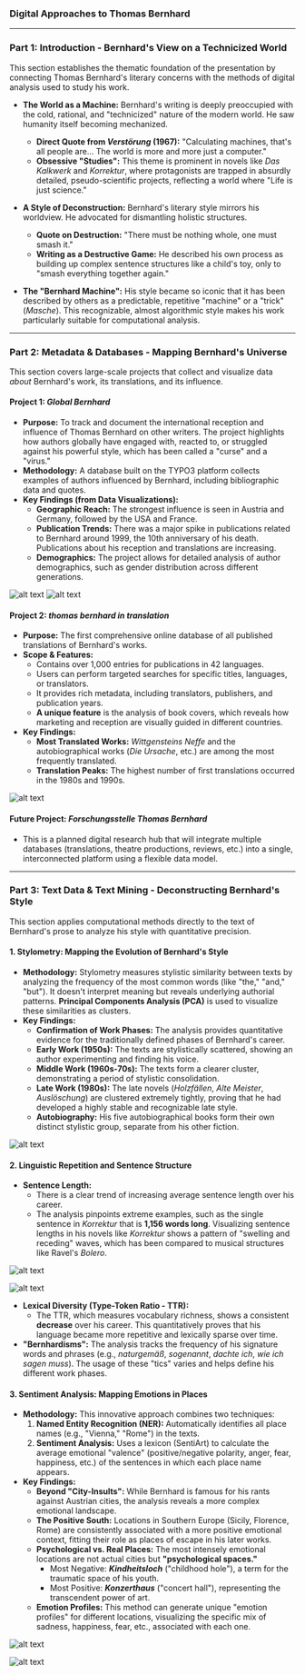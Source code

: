 ### **Digital Approaches to Thomas Bernhard**

---

### **Part 1: Introduction - Bernhard's View on a Technicized World**

This section establishes the thematic foundation of the presentation by connecting Thomas Bernhard's literary concerns with the methods of digital analysis used to study his work.

* **The World as a Machine:** Bernhard's writing is deeply preoccupied with the cold, rational, and "technicized" nature of the modern world. He saw humanity itself becoming mechanized.
    * **Direct Quote from *Verstörung* (1967):** "Calculating machines, that's all people are... The world is more and more just a computer."
    * **Obsessive "Studies":** This theme is prominent in novels like *Das Kalkwerk* and *Korrektur*, where protagonists are trapped in absurdly detailed, pseudo-scientific projects, reflecting a world where "Life is just science."

* **A Style of Deconstruction:** Bernhard's literary style mirrors his worldview. He advocated for dismantling holistic structures.
    * **Quote on Destruction:** "There must be nothing whole, one must smash it."
    * **Writing as a Destructive Game:** He described his own process as building up complex sentence structures like a child's toy, only to "smash everything together again."

* **The "Bernhard Machine":** His style became so iconic that it has been described by others as a predictable, repetitive "machine" or a "trick" (*Masche*). This recognizable, almost algorithmic style makes his work particularly suitable for computational analysis.

---

### **Part 2: Metadata & Databases - Mapping Bernhard's Universe**

This section covers large-scale projects that collect and visualize data *about* Bernhard's work, its translations, and its influence.

#### **Project 1: *Global Bernhard***

* **Purpose:** To track and document the international reception and influence of Thomas Bernhard on other writers. The project highlights how authors globally have engaged with, reacted to, or struggled against his powerful style, which has been called a "curse" and a "virus."
* **Methodology:** A database built on the TYPO3 platform collects examples of authors influenced by Bernhard, including bibliographic data and quotes.
* **Key Findings (from Data Visualizations):**
    * **Geographic Reach:** The strongest influence is seen in Austria and Germany, followed by the USA and France.
    * **Publication Trends:** There was a major spike in publications related to Bernhard around 1999, the 10th anniversary of his death. Publications about his reception and translations are increasing.
    * **Demographics:** The project allows for detailed analysis of author demographics, such as gender distribution across different generations.

![alt text](image.png)
![alt text](image-1.png)
#### **Project 2: *thomas bernhard in translation***

* **Purpose:** The first comprehensive online database of all published translations of Bernhard's works.
* **Scope & Features:**
    * Contains over 1,000 entries for publications in 42 languages.
    * Users can perform targeted searches for specific titles, languages, or translators.
    * It provides rich metadata, including translators, publishers, and publication years.
    * **A unique feature** is the analysis of book covers, which reveals how marketing and reception are visually guided in different countries.
* **Key Findings:**
    * **Most Translated Works:** *Wittgensteins Neffe* and the autobiographical works (*Die Ursache*, etc.) are among the most frequently translated.
    * **Translation Peaks:** The highest number of first translations occurred in the 1980s and 1990s.


![alt text](image-2.png)

#### **Future Project: *Forschungsstelle Thomas Bernhard***

* This is a planned digital research hub that will integrate multiple databases (translations, theatre productions, reviews, etc.) into a single, interconnected platform using a flexible data model.

---

### **Part 3: Text Data & Text Mining - Deconstructing Bernhard's Style**

This section applies computational methods directly to the text of Bernhard's prose to analyze his style with quantitative precision.

#### **1. Stylometry: Mapping the Evolution of Bernhard's Style**

* **Methodology:** Stylometry measures stylistic similarity between texts by analyzing the frequency of the most common words (like "the," "and," "but"). It doesn't interpret meaning but reveals underlying authorial patterns. **Principal Components Analysis (PCA)** is used to visualize these similarities as clusters.
* **Key Findings:**
    * **Confirmation of Work Phases:** The analysis provides quantitative evidence for the traditionally defined phases of Bernhard's career.
    * **Early Work (1950s):** The texts are stylistically scattered, showing an author experimenting and finding his voice.
    * **Middle Work (1960s-70s):** The texts form a clearer cluster, demonstrating a period of stylistic consolidation.
    * **Late Work (1980s):** The late novels (*Holzfällen*, *Alte Meister*, *Auslöschung*) are clustered extremely tightly, proving that he had developed a highly stable and recognizable late style.
    * **Autobiography:** His five autobiographical books form their own distinct stylistic group, separate from his other fiction.

![alt text](image-3.png)

#### **2. Linguistic Repetition and Sentence Structure**

* **Sentence Length:**
    * There is a clear trend of increasing average sentence length over his career.
    * The analysis pinpoints extreme examples, such as the single sentence in *Korrektur* that is **1,156 words long**. Visualizing sentence lengths in his novels like *Korrektur* shows a pattern of "swelling and receding" waves, which has been compared to musical structures like Ravel's *Bolero*.

![alt text](image-4.png)


![alt text](image-5.png)

* **Lexical Diversity (Type-Token Ratio - TTR):**
    * The TTR, which measures vocabulary richness, shows a consistent **decrease** over his career. This quantitatively proves that his language became more repetitive and lexically sparse over time.
* **"Bernhardisms":** The analysis tracks the frequency of his signature words and phrases (e.g., *naturgemäß*, *sogenannt*, *dachte ich*, *wie ich sagen muss*). The usage of these "tics" varies and helps define his different work phases.

#### **3. Sentiment Analysis: Mapping Emotions in Places**

* **Methodology:** This innovative approach combines two techniques:
    1.  **Named Entity Recognition (NER):** Automatically identifies all place names (e.g., "Vienna," "Rome") in the texts.
    2.  **Sentiment Analysis:** Uses a lexicon (SentiArt) to calculate the average emotional "valence" (positive/negative polarity, anger, fear, happiness, etc.) of the sentences in which each place name appears.
* **Key Findings:**
    * **Beyond "City-Insults":** While Bernhard is famous for his rants against Austrian cities, the analysis reveals a more complex emotional landscape.
    * **The Positive South:** Locations in Southern Europe (Sicily, Florence, Rome) are consistently associated with a more positive emotional context, fitting their role as places of escape in his later works.
    * **Psychological vs. Real Places:** The most intensely emotional locations are not actual cities but **"psychological spaces."**
        * Most Negative: ***Kindheitsloch*** ("childhood hole"), a term for the traumatic space of his youth.
        * Most Positive: ***Konzerthaus*** ("concert hall"), representing the transcendent power of art.
    * **Emotion Profiles:** This method can generate unique "emotion profiles" for different locations, visualizing the specific mix of sadness, happiness, fear, etc., associated with each one.

![alt text](image-6.png)

![alt text](image-7.png)